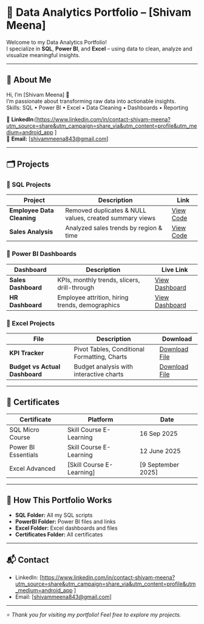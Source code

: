 
# 💼 Data Analytics Portfolio – [Shivam Meena]

Welcome to my Data Analytics Portfolio!  
I specialize in **SQL**, **Power BI**, and **Excel** – using data to clean, analyze and visualize meaningful insights.

---

## 👤 About Me
Hi, I’m [Shivam Meena] 👋  
I’m passionate about transforming raw data into actionable insights.  
Skills: SQL • Power BI • Excel • Data Cleaning • Dashboards • Reporting  

🔗 **LinkedIn:**[https://www.linkedin.com/in/contact-shivam-meena?utm_source=share&utm_campaign=share_via&utm_content=profile&utm_medium=android_app ]  
📧 **Email:** [shivammeena843@gmail.com]

---

## 🗂 Projects

### 🔹 SQL Projects
| Project | Description | Link |
|---------|-------------|------|
| **Employee Data Cleaning** | Removed duplicates & NULL values, created summary views | [View Code](https://github.com/shivammeena843-coder/Data-analytics-Portfolio-/blob/main/SQL/SQL_Data_Cleaning_Aggregation.sql) |
| **Sales Analysis** | Analyzed sales trends by region & time | [View Code](https://github.com/shivammeena843-coder/Data-analytics-Portfolio-/blob/main/SQL/Employee.sql) |

### 🔹 Power BI Dashboards
| Dashboard | Description | Live Link |
|-----------|-------------|-----------|
| **Sales Dashboard** | KPIs, monthly trends, slicers, drill-through | [View Dashboard](https://app.powerbi.com/view?r=example) |
| **HR Dashboard** | Employee attrition, hiring trends, demographics | [View Dashboard](https://app.powerbi.com/view?r=example) |

### 🔹 Excel Projects
| File | Description | Download |
|------|-------------|-----------|
| **KPI Tracker** | Pivot Tables, Conditional Formatting, Charts | [Download File]( https://github.com/shivammeena843-coder/Data-analytics-Portfolio-/blob/main/Excelle/Excel_Sales_Dashboard.xlsx ) |
| **Budget vs Actual Dashboard** | Budget analysis with interactive charts | [Download File](https://github.com/shivammeena843-coder/Data-analytics-Portfolio-/blob/main/Excelle/Excel_Sales_Chart.png) |

---

## 📜 Certificates
| Certificate | Platform | Date |
|-------------|-----------|------|
| SQL Micro Course | Skill Course E-Learning | 16 Sep 2025 |
| Power BI Essentials | Skill Course E-Learning | 12 June 2025 |
| Excel Advanced | [Skill Course E-Learning] | [9 September 2025] |

---

## 📝 How This Portfolio Works
- **SQL Folder:** All my SQL scripts  
- **PowerBI Folder:** Power BI files and links  
- **Excel Folder:** Excel dashboards and files  
- **Certificates Folder:** All certificates  

---

## 📬 Contact
- LinkedIn: [https://www.linkedin.com/in/contact-shivam-meena?utm_source=share&utm_campaign=share_via&utm_content=profile&utm_medium=android_app ]  
- Email: [shivammeena843@gmail.com]  

---

⭐️ *Thank you for visiting my portfolio! Feel free to explore my projects.*
